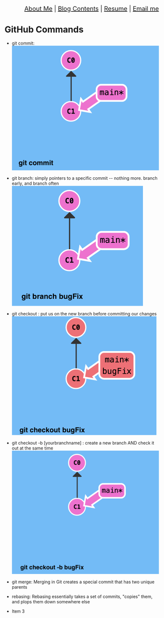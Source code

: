<div align="right" style="font-size: 20px;">
<a href="https://vimvenu-rgb.github.io/">About Me</a> | 
 <a href="blog_contents.html">Blog Contents</a> | 
 <a href="https://vimvenu-rgb.github.io/resume.pdf">Resume</a> | 
 <a href="mailto:vimalkumar.engr@gmail.com?subject=Saw%20Your%20Github%20Blog&body=Enter%20Your%20Text.">Email me</a>
</div>

# GitHub Commands
- git commit: 
![Alt text](/images/github_commands/git_commit.gif)
- git branch: simply pointers to a specific commit -- nothing more. branch early, and branch often
![Alt text](/images/github_commands/git_branch.gif)
- git checkout <name> : put us on the new branch before committing our changes
 ![Alt text](/images/github_commands/git_checkout.gif)
- git checkout -b [yourbranchname] : create a new branch AND check it out at the same time
 ![Alt text](/images/github_commands/git_checkout_b.gif)
- git merge: Merging in Git creates a special commit that has two unique parents
- rebasing: Rebasing essentially takes a set of commits, "copies" them, and plops them down somewhere else

- Item 3

<!-- [add immage] ![Alt text](/images/positive_negative.png) -->
<!-- [heading] ## Precision & Recall -->
<!-- [subheading] ### Precision -->

